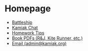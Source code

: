 # Homepage
- [Battleship](/battleship)
- [Kamiak Chat](/chat)
- [Homework Tips](/hw)
- [Book PDFs (R&J, Kite Runner, etc.)](/books)
- [Email (admin@kamiak.org)](https://mail.google.com/mail/?view=cm&fs=1&to=admin@kamiak.org)

<!---
<style>
  html { height:100%; }
  body { min-height:100%; /* background:#0d1117; */ }
  .markdown-body { margin-top:0!important; padding-top:32px; }
</style>
-->
